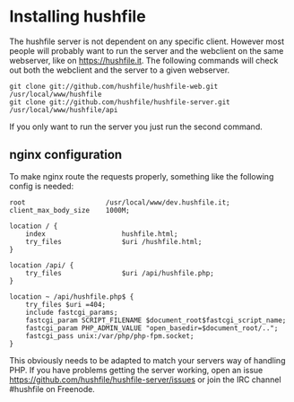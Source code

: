 Installing hushfile
===================

The hushfile server is not dependent on any specific client. However most people will probably want to run the server and the webclient on the same webserver, like on https://hushfile.it. The following commands will check out both the webclient and the server to a given webserver.

    git clone git://github.com/hushfile/hushfile-web.git /usr/local/www/hushfile
    git clone git://github.com/hushfile/hushfile-server.git /usr/local/www/hushfile/api

If you only want to run the server you just run the second command.

nginx configuration
-------------------
To make nginx route the requests properly, something like the following config is needed:

    root                    /usr/local/www/dev.hushfile.it;
    client_max_body_size    1000M;

    location / {
        index                   hushfile.html;
        try_files               $uri /hushfile.html;
    }

    location /api/ {
        try_files               $uri /api/hushfile.php;
    }

    location ~ /api/hushfile.php$ {
        try_files $uri =404;
        include fastcgi_params;
        fastcgi_param SCRIPT_FILENAME $document_root$fastcgi_script_name;
        fastcgi_param PHP_ADMIN_VALUE "open_basedir=$document_root/..";
        fastcgi_pass unix:/var/php/php-fpm.socket;
    }

This obviously needs to be adapted to match your servers way of handling PHP. If you have problems getting the server working, open an issue https://github.com/hushfile/hushfile-server/issues or join the IRC channel #hushfile on Freenode.

